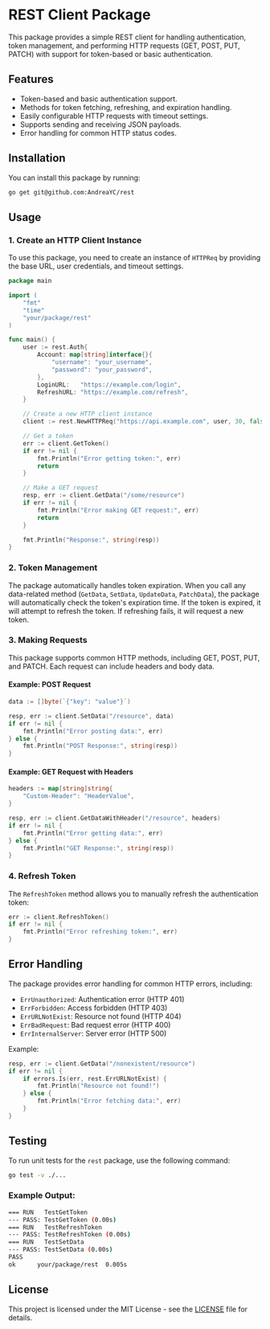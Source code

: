 # REST Client Package

This package provides a simple REST client for handling authentication, token management, and performing HTTP requests (GET, POST, PUT, PATCH) with support for token-based or basic authentication.

## Features

- Token-based and basic authentication support.
- Methods for token fetching, refreshing, and expiration handling.
- Easily configurable HTTP requests with timeout settings.
- Supports sending and receiving JSON payloads.
- Error handling for common HTTP status codes.

## Installation

You can install this package by running:

```bash
go get git@github.com:AndreaYC/rest
```

## Usage

### 1. Create an HTTP Client Instance

To use this package, you need to create an instance of `HTTPReq` by providing the base URL, user credentials, and timeout settings.

```go
package main

import (
    "fmt"
    "time"
    "your/package/rest"
)

func main() {
    user := rest.Auth{
        Account: map[string]interface{}{
            "username": "your_username",
            "password": "your_password",
        },
        LoginURL:   "https://example.com/login",
        RefreshURL: "https://example.com/refresh",
    }

    // Create a new HTTP client instance
    client := rest.NewHTTPReq("https://api.example.com", user, 30, false)

    // Get a token
    err := client.GetToken()
    if err != nil {
        fmt.Println("Error getting token:", err)
        return
    }

    // Make a GET request
    resp, err := client.GetData("/some/resource")
    if err != nil {
        fmt.Println("Error making GET request:", err)
        return
    }

    fmt.Println("Response:", string(resp))
}
```

### 2. Token Management

The package automatically handles token expiration. When you call any data-related method (`GetData`, `SetData`, `UpdateData`, `PatchData`), the package will automatically check the token's expiration time. If the token is expired, it will attempt to refresh the token. If refreshing fails, it will request a new token.

### 3. Making Requests

This package supports common HTTP methods, including GET, POST, PUT, and PATCH. Each request can include headers and body data.

#### Example: POST Request

```go
data := []byte(`{"key": "value"}`)

resp, err := client.SetData("/resource", data)
if err != nil {
    fmt.Println("Error posting data:", err)
} else {
    fmt.Println("POST Response:", string(resp))
}
```

#### Example: GET Request with Headers

```go
headers := map[string]string{
    "Custom-Header": "HeaderValue",
}

resp, err := client.GetDataWithHeader("/resource", headers)
if err != nil {
    fmt.Println("Error getting data:", err)
} else {
    fmt.Println("GET Response:", string(resp))
}
```

### 4. Refresh Token

The `RefreshToken` method allows you to manually refresh the authentication token:

```go
err := client.RefreshToken()
if err != nil {
    fmt.Println("Error refreshing token:", err)
}
```

## Error Handling

The package provides error handling for common HTTP errors, including:

- `ErrUnauthorized`: Authentication error (HTTP 401)
- `ErrForbidden`: Access forbidden (HTTP 403)
- `ErrURLNotExist`: Resource not found (HTTP 404)
- `ErrBadRequest`: Bad request error (HTTP 400)
- `ErrInternalServer`: Server error (HTTP 500)

Example:

```go
resp, err := client.GetData("/nonexistent/resource")
if err != nil {
    if errors.Is(err, rest.ErrURLNotExist) {
        fmt.Println("Resource not found!")
    } else {
        fmt.Println("Error fetching data:", err)
    }
}
```

## Testing

To run unit tests for the `rest` package, use the following command:

```bash
go test -v ./...
```

### Example Output:

```bash
=== RUN   TestGetToken
--- PASS: TestGetToken (0.00s)
=== RUN   TestRefreshToken
--- PASS: TestRefreshToken (0.00s)
=== RUN   TestSetData
--- PASS: TestSetData (0.00s)
PASS
ok      your/package/rest  0.005s
```

## License

This project is licensed under the MIT License - see the [LICENSE](LICENSE) file for details.

